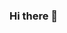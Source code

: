 ### Hi there 👋

<div data-iframe-width="150" data-iframe-height="270" data-share-badge-id="ef1dd2b7-cafe-4dc4-9456-4dfc6796f3ae" data-share-badge-host="https://www.credly.com"></div>
<script type="text/javascript" async src="//cdn.credly.com/assets/utilities/embed.js"></script>

<div data-iframe-width="150" data-iframe-height="270" data-share-badge-id="8f6407ee-53fc-49ea-beff-4da406cb088e" data-share-badge-host="https://www.credly.com"></div>
<script type="text/javascript" async src="//cdn.credly.com/assets/utilities/embed.js"></script>
